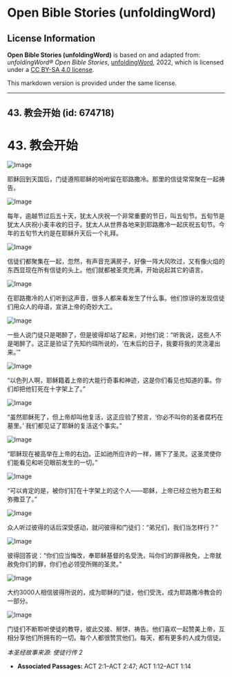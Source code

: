 # Open Bible Stories (unfoldingWord)

## License Information

**Open Bible Stories (unfoldingWord)** is based on and adapted from: _unfoldingWord® Open Bible Stories_, [unfoldingWord](https://unfoldingword.org/utw), 2022, which is licensed under a [CC BY-SA 4.0 license](https://creativecommons.org/licenses/by-sa/4.0/legalcode.en).

This markdown version is provided under the same license.



--------------------------------

## 43. 教会开始 (id: 674718)

43\. 教会开始
=========

![Image](https://cdn.door43.org/obs/jpg/360px/obs-en-43-01.jpg?direct&)

耶稣回到天国后，门徒遵照耶稣的吩咐留在耶路撒冷。那里的信徒常常聚在一起祷告。

![Image](https://cdn.door43.org/obs/jpg/360px/obs-en-43-02.jpg?direct&)

每年，逾越节过后五十天，犹太人庆祝一个非常重要的节日，叫五旬节。五旬节是犹太人庆祝小麦丰收的日子。犹太人从世界各地来到耶路撒冷一起庆祝五旬节。今年的五旬节大约是在耶稣升天后一个礼拜。

![Image](https://cdn.door43.org/obs/jpg/360px/obs-en-43-03.jpg?direct&)

信徒们都聚集在一起，忽然，有声音充满房子，好像一阵大风吹过，又有像火焰的东西显现在所有信徒的头上。他们就都被圣灵充满，开始说起其它的语言。

![Image](https://cdn.door43.org/obs/jpg/360px/obs-en-43-04.jpg?direct&)

在耶路撒冷的人们听到这声音，很多人都来看发生了什么事。他们惊讶的发现信徒们用众人的母语，宣讲上帝的奇妙大工。

![Image](https://cdn.door43.org/obs/jpg/360px/obs-en-43-05.jpg?direct&)

一些人说门徒只是喝醉了，但是彼得却站了起来，对他们说：“听我说，这些人不是喝醉了。这正是验证了先知约珥所说的，‘在末后的日子，我要将我的灵浇灌出来。’”

![Image](https://cdn.door43.org/obs/jpg/360px/obs-en-43-06.jpg?direct&)

“以色列人啊，耶稣籍着上帝的大能行奇事和神迹，这是你们看见也知道的事。你们却把他钉死在十字架上了。”

![Image](https://cdn.door43.org/obs/jpg/360px/obs-en-43-07.jpg?direct&)

“虽然耶稣死了，但上帝却叫他复活，这正应验了预言，‘你必不叫你的圣者腐朽在墓里。’ 我们都见证了耶稣的复活这个事实。”

![Image](https://cdn.door43.org/obs/jpg/360px/obs-en-43-08.jpg?direct&)

“耶稣现在被高举在上帝的右边。正如祂所应许的一样，赐下了圣灵。这圣灵使你们能看见和听见眼前发生的一切。”

![Image](https://cdn.door43.org/obs/jpg/360px/obs-en-43-09.jpg?direct&)

“可以肯定的是，被你们钉在十字架上的这个人——耶稣，上帝已经立他为君王和弥撒亚了。”

![Image](https://cdn.door43.org/obs/jpg/360px/obs-en-43-10.jpg?direct&)

众人听过彼得的话后深受感动，就问彼得和门徒们：“弟兄们，我们当怎样行？”

![Image](https://cdn.door43.org/obs/jpg/360px/obs-en-43-11.jpg?direct&)

彼得回答说：“你们应当悔改，奉耶稣基督的名受洗，叫你们的罪得赦免，上帝就赦免你们的罪，你们也必领受所赐的圣灵。”

![Image](https://cdn.door43.org/obs/jpg/360px/obs-en-43-12.jpg?direct&)

大约3000人相信彼得所说的，成为耶稣的门徒，他们受洗，成为耶路撒冷教会的一部分。

![Image](https://cdn.door43.org/obs/jpg/360px/obs-en-43-13.jpg?direct&)

门徒们不断聆听使徒的教导，彼此交接、掰饼、祷告。他们喜欢一起赞美上帝，互相分享他们所拥有的一切。每个人都很赞赏他们。每天，都有更多的人成为信徒。

*本圣经故事来源: 使徒行传 2*

* **Associated Passages:** ACT 2:1–ACT 2:47; ACT 1:12–ACT 1:14

